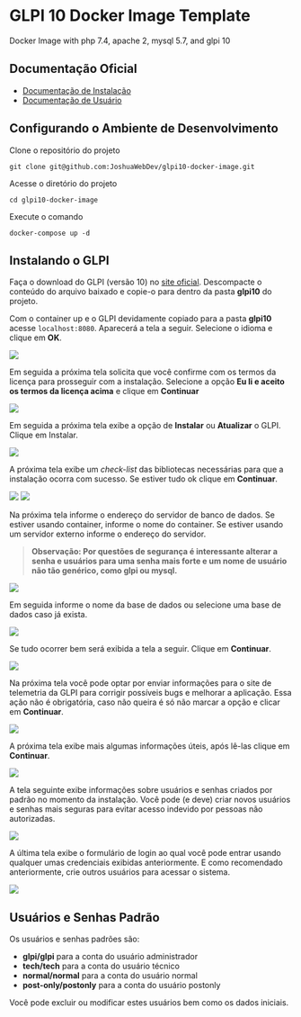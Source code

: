 # GLPI 10 Docker Image Template

Docker Image with php 7.4, apache 2, mysql 5.7, and glpi 10

## Documentação Oficial

* [Documentação de Instalação](https://glpi-install.readthedocs.io/en/latest/)
* [Documentação de Usuário](https://glpi-user-documentation.readthedocs.io/fr/latest/)

## Configurando o Ambiente de Desenvolvimento

Clone o repositório do projeto

```
git clone git@github.com:JoshuaWebDev/glpi10-docker-image.git
```

Acesse o diretório do projeto

```
cd glpi10-docker-image
```

Execute o comando

```
docker-compose up -d
```

## Instalando o GLPI

Faça o download do GLPI (versão 10) no [site oficial](https://glpi10.com.br/). Descompacte o conteúdo do arquivo baixado e copie-o para dentro da pasta **glpi10** do projeto.

Com o container up e o GLPI devidamente copiado para a pasta **glpi10** acesse ```localhost:8080```. Aparecerá a tela a seguir. Selecione o idioma e clique em **OK**.

<img src="doc/images/setup00.png">

Em seguida a próxima tela solicita que você confirme com os termos da licença para prosseguir com a instalação. Selecione a opção **Eu li e aceito os termos da licença acima** e clique em **Continuar**

<img src="doc/images/setup01.png">

Em seguida a próxima tela exibe a opção de **Instalar** ou **Atualizar** o GLPI. Clique em Instalar.

<img src="doc/images/setup02.png">

A próxima tela exibe um *check-list* das bibliotecas necessárias para que a instalação ocorra com sucesso. Se estiver tudo ok clique em **Continuar**.

<img src="doc/images/setup03.png">

<img src="doc/images/setup04.png">

Na próxima tela informe o endereço do servidor de banco de dados. Se estiver usando container, informe o nome do container. Se estiver usando um servidor externo informe o endereço do servidor.

> **Observação: Por questões de segurança é interessante alterar a senha e usuários para uma senha mais forte e um nome de usuário não tão genérico, como glpi ou mysql.**

<img src="doc/images/setup05.png">

Em seguida informe o nome da base de dados ou selecione uma base de dados caso já exista.

<img src="doc/images/setup06.png">

Se tudo ocorrer bem será exibida a tela a seguir. Clique em **Continuar**.

<img src="doc/images/setup07.png">

Na próxima tela você pode optar por enviar informações para o site de telemetria da GLPI para corrigir possíveis bugs e melhorar a aplicação. Essa ação não é obrigatória, caso não queira é só não marcar a opção e clicar em **Continuar**.

<img src="doc/images/setup08.png">

A próxima tela exibe mais algumas informações úteis, após lê-las clique em **Continuar**.

<img src="doc/images/setup09.png">

A tela seguinte exibe informações sobre usuários e senhas criados por padrão no momento da instalação. Você pode (e deve) criar novos usuários e senhas mais seguras para evitar acesso indevido por pessoas não autorizadas.

<img src="doc/images/setup10.png">

A última tela exibe o formulário de login ao qual você pode entrar usando qualquer umas credenciais exibidas anteriormente. E como recomendado anteriormente, crie outros usuários para acessar o sistema.

<img src="doc/images/setup11.png">

## Usuários e Senhas Padrão

Os usuários e senhas padrões são:

- **glpi/glpi** para a conta do usuário administrador
- **tech/tech** para a conta do usuário técnico
- **normal/normal** para a conta do usuário normal
- **post-only/postonly** para a conta do usuário postonly

Você pode excluir ou modificar estes usuários bem como os dados iniciais.